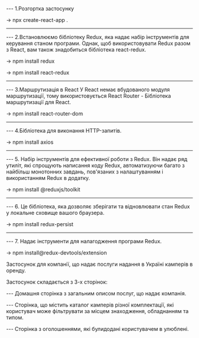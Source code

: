--- 1.Розгортка застосунку

-> npx create-react-app .

---

--- 2.Встановлюємо бібліотеку Redux, яка надає набір інструментів для керування
станом програми. Однак, щоб використовувати Redux разом з React, вам також
знадобиться бібліотека react-redux.

-> npm install redux

-> npm install react-redux

---

--- 3.Маршрутизація в React У React немає вбудованого модуля маршрутизації, тому
використовується React Router - Бібліотека маршрутизації для React.

-> npm install react-router-dom

---

--- 4.Бібліотека для виконання HTTP-запитів.

-> npm install axios

---

--- 5. Набір інструментів для ефективної роботи з Redux. Він надає ряд утиліт,
які спрощують написання коду Redux, автоматизуючи багато з найбільш монотонних
завдань, пов'язаних з налаштуванням і використанням Redux в додатку.

-> npm install @reduxjs/toolkit

---

--- 6. Це бібліотека, яка дозволяє зберігати та відновлювати стан Redux у
локальне сховище вашого браузера.

-> npm install redux-persist

---

--- 7. Надає інструменти для налагодження програми Redux.

-> npm install@redux-devtools/extension

Застосунок для компанії, що надає послуги надання в Україні камперів в оренду.

Застосунок складається з 3-х сторінок:

--- Домашня сторінка з загальним описом послуг, що надає компанія.

--- Сторінка, що містить каталог камперів різної комплектації, які користувач
може фільтрувати за місцем знаходження, обладнанням та типом.

--- Сторінка з оголошеннями, які булидодані користувачем в улюблені.
